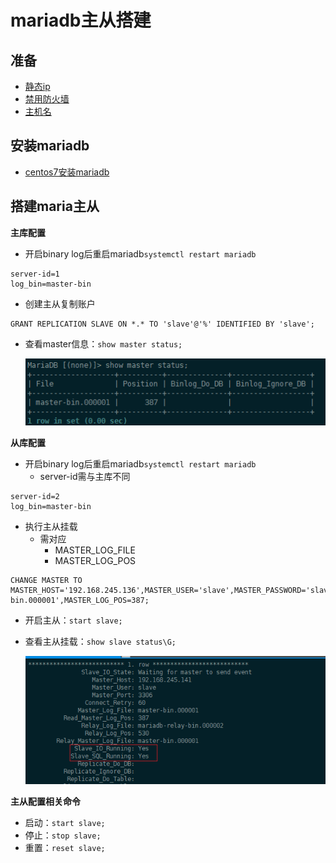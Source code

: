 # mariadb主从搭建

## 准备

* [静态ip](https://github.com/karlsen2019/linux/blob/master/md/centos7%20%E9%9D%99%E6%80%81IP.md)
* [禁用防火墙](https://github.com/karlsen2019/linux/blob/master/md/centos7%20%E9%98%B2%E7%81%AB%E5%A2%99.md)
* [主机名](https://github.com/karlsen2019/linux/blob/master/md/centos7%20%E4%B8%BB%E6%9C%BA%E5%90%8D%E5%8F%8Aip%E6%98%A0%E5%B0%84.md)

## 安装mariadb

* [centos7安装mariadb](https://github.com/karlsen2019/linux/blob/master/md/centos7%20%E5%AE%89%E8%A3%85mariadb.md)

## 搭建maria主从

**主库配置**

* 开启binary log后重启mariadb`systemctl restart mariadb`
```
server-id=1
log_bin=master-bin
```
* 创建主从复制账户
```
GRANT REPLICATION SLAVE ON *.* TO 'slave'@'%' IDENTIFIED BY 'slave';
```
* 查看master信息：`show master status;`

  ![1562050189293](img/1562050189293.png)

**从库配置**

* 开启binary log后重启mariadb`systemctl restart mariadb`
  * server-id需与主库不同
```
server-id=2
log_bin=master-bin
```
* 执行主从挂载
  * 需对应
    * MASTER_LOG_FILE
    * MASTER_LOG_POS
```
CHANGE MASTER TO MASTER_HOST='192.168.245.136',MASTER_USER='slave',MASTER_PASSWORD='slave',MASTER_LOG_FILE='master-bin.000001',MASTER_LOG_POS=387;
```
* 开启主从：`start slave;`

* 查看主从挂载：`show slave status\G;`

  ![1562050340493](img/1562050340493.png)

**主从配置相关命令**

* 启动：`start slave;`
* 停止：`stop slave;`
* 重置：`reset slave;`